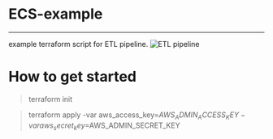 
# ECS-example
---
example terraform script for ETL pipeline.
![ETL pipeline](https://user-images.githubusercontent.com/59428479/232498037-b5c24fc4-a744-4a63-95bf-50e4a442d76a.png)

# How to get started

> terraform init 

> terraform apply -var aws_access_key=$AWS_ADMIN_ACCESS_KEY -var aws_secret_key=$AWS_ADMIN_SECRET_KEY

